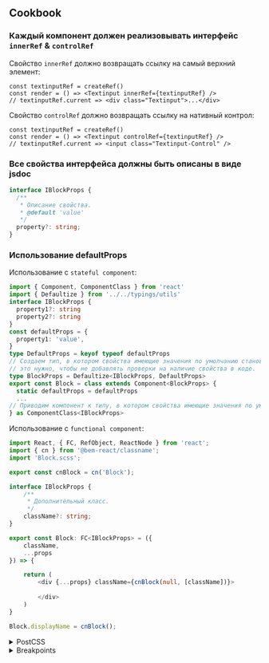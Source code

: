 
## Cookbook

### Каждый компонент должен реализовывать интерфейс `innerRef` & `controlRef`

Свойство `innerRef` должно возвращать ссылку на самый верхний элемент:

```tsx
const textinputRef = createRef()
const render = () => <Textinput innerRef={textinputRef} />
// textinputRef.current => <div class="Textinput">...</div>
```

Свойство `controlRef` должно возвращать ссылку на нативный контрол:

```tsx
const textinputRef = createRef()
const render = () => <Textinput controlRef={textinputRef} />
// textinputRef.current => <input class="Textinput-Control" />
```

### Все свойства интерфейса должны быть описаны в виде jsdoc

```ts
interface IBlockProps {
  /**
   * Описание свойства.
   * @default 'value'
   */
  property?: string;
}
```

### Использование defaultProps

Использование с `stateful component`:

```ts
import { Component, ComponentClass } from 'react'
import { Defaultize } from '../../typings/utils'
interface IBlockProps {
  property1?: string
  property2?: string
}
const defaultProps = {
  property1: 'value',
}
type DefaultProps = keyof typeof defaultProps
// Создаем тип, в котором свойства имеющие значения по умолчанию становятся required,
// это нужно, чтобы не добавлять проверки на наличие свойства в коде.
type BlockProps = Defaultize<IBlockProps, DefaultProps>
export const Block = class extends Component<BlockProps> {
  static defaultProps = defaultProps
  ...
// Приводим компонент к типу, в котором свойства имеющие значения по умолчанию остаются optional.
} as ComponentClass<IBlockProps>
```

Использование с `functional component`:

```ts
import React, { FC, RefObject, ReactNode } from 'react';
import { cn } from '@bem-react/classname';
import 'Block.scss';

export const cnBlock = cn('Block');

interface IBlockProps {
    /**
     * Дополнительный класс.
     */
    className?: string;
}

export const Block: FC<IBlockProps> = ({
    className,
    ...props
}) => {

    return (
        <div {...props} className={cnBlock(null, [className])}>
            
        </div>
    )
}

Block.displayName = cnBlock();
```




<details markdown="1">

<summary>PostCSS</summary>

```js
// postcss.config.js
module.exports = {
    plugins: [
        require('postcss-import')(),
        require('postcss-preset-env'),
        require('postcss-flexbugs-fixes'),
        require('autoprefixer'),
        require('postcss-url')({ url: 'inline', optimizeSvgEncode: true }),
        require('postcss-simple-vars'),
        require('postcss-custom-properties'),
        require('postcss-calc'),
        require('postcss-browser-reporter'),
        require('postcss-reporter'),
        require('postcss-csso')
    ],
    parser: require('postcss-scss')
};
```

Подробнее:

- [postcss-import](https://www.npmjs.com/package/postcss-import) — поддержка `@import` локальных файлов, `node modules` и `web_modules`.
- [postcss-preset-env](https://www.npmjs.com/package/postcss-preset-env) — поддержка переменных, nesting и других стандартных возможностей не получивших поддержку в браузерах. CSS Nesting используем только по ((https://tabatkins.github.io/specs/css-nesting/ спецификации)), `postcss-nested` запрещен, т.о. nesting для БЭМ-проектов практически неприменим.
- [postcss-flexbugs-fixes](https://www.npmjs.com/package/postcss-flexbugs-fixes) — исправление [Flex-багов браузеров](https://github.com/philipwalton/flexbugs).
- [autoprefixer](https://www.npmjs.com/package/autoprefixer) — PostCSS плагин для парсинга CSS и добавления вендорных (браузерных) префиксов в CSS-правила, на основании значений из [Can I Use](https://caniuse.com). Версии браузеров в конфиге остаются на откуп сервисов.
- [postcss-url](https://www.npmjs.com/package/postcss-url) — формирование правильного url для локальных файлов.
- [postcss-simple-vars](https://www.npmjs.com/package/postcss-simple-vars) — поддержка переменных как в [Sass](http://sass-lang.com).
- [postcss-calc](https://www.npmjs.com/package/postcss-calc) — статическое вычисление calc-выражений во время сборки.
- [postcss-csso](https://www.npmjs.com/package/csso) — минимизация результирующего CSS.

</details>
<details markdown="1">

<summary>Breakpoints</summary>

```css
/* Large desktops */
@media (min-width: 1280px) {

}

/* Desktops */
@media (min-width: 1024px) and (max-width: 1279px) {

}

/* Laptop */
@media (min-width: 960px) and (max-width: 1023px) {

}

/* Touch */
@media (min-width: 768px) and (max-width: 959px) {

}

/* Portrait tablets and small desktops */
@media (min-width: 320px) and (max-width: 767px) {

}
```

</details>